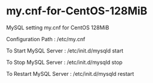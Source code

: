 my.cnf-for-CentOS-128MiB
========================

MySQL setting my.cnf for CentOS 128MiB

Configuration Path :
/etc/my.cnf

To Start MySQL Server :
/etc/init.d/mysqld start

To Stop MySQL Server :
/etc/init.d/mysqld stop

To Restart MySQL Server :
/etc/init.d/mysqld restart
